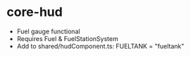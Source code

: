 # core-hud
- Fuel gauge functional
- Requires Fuel & FuelStationSystem
- Add to shared/hudComponent.ts: FUELTANK = "fueltank"
